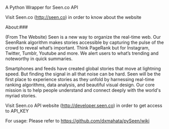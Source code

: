 A Python Wrapper for Seen.co API


Visit Seen.co (http://seen.co) in order to know about the website

About:###

(From The Website) Seen is a new way to organize the real-time web. Our SeenRank algorithm makes stories accessible by capturing the pulse of the crowd to reveal what’s important. Think PageRank but for Instagram, Twitter, Tumblr, Youtube and more. We alert users to what’s trending and noteworthy in quick summaries.

Smartphones and feeds have created global stories that move at lightning speed. But finding the signal in all that noise can be hard. Seen will be the first place to experience stories as they unfold by harnessing real-time ranking algorithms, data analysis, and beautiful visual design. Our core mission is to help people understand and connect deeply with the world's myriad stories.

Visit Seen.co API website (http://developer.seen.co) in order to get access to API_KEY


For usage: Please refer to https://github.com/dxmahata/pySeen/wiki
